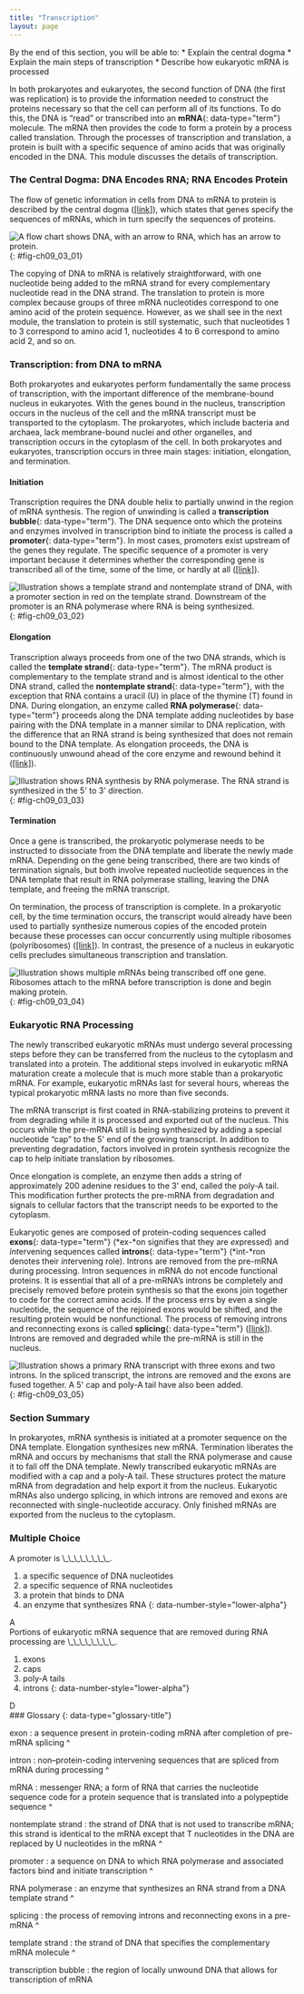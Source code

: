 ```yaml
---
title: "Transcription"
layout: page
---
```



<div data-type="abstract" markdown="1">
By the end of this section, you will be able to:
* Explain the central dogma
* Explain the main steps of transcription
* Describe how eukaryotic mRNA is processed

</div>

In both prokaryotes and eukaryotes, the second function of DNA (the first was replication) is to provide the information needed to construct the proteins necessary so that the cell can perform all of its functions. To do this, the DNA is “read” or transcribed into an **mRNA**{: data-type="term"} molecule. The mRNA then provides the code to form a protein by a process called translation. Through the processes of transcription and translation, a protein is built with a specific sequence of amino acids that was originally encoded in the DNA. This module discusses the details of transcription.

### The Central Dogma: DNA Encodes RNA; RNA Encodes Protein

The flow of genetic information in cells from DNA to mRNA to protein is described by the central dogma ([\[link\]](#fig-ch09_03_01)), which states that genes specify the sequences of mRNAs, which in turn specify the sequences of proteins.

 ![A flow chart shows DNA, with an arrow to RNA, which has an arrow to protein.](../resources/Figure_09_03_01.jpg "The central dogma states that DNA encodes RNA, which in turn encodes protein."){: #fig-ch09_03_01}

The copying of DNA to mRNA is relatively straightforward, with one nucleotide being added to the mRNA strand for every complementary nucleotide read in the DNA strand. The translation to protein is more complex because groups of three mRNA nucleotides correspond to one amino acid of the protein sequence. However, as we shall see in the next module, the translation to protein is still systematic, such that nucleotides 1 to 3 correspond to amino acid 1, nucleotides 4 to 6 correspond to amino acid 2, and so on.

### Transcription: from DNA to mRNA

Both prokaryotes and eukaryotes perform fundamentally the same process of transcription, with the important difference of the membrane-bound nucleus in eukaryotes. With the genes bound in the nucleus, transcription occurs in the nucleus of the cell and the mRNA transcript must be transported to the cytoplasm. The prokaryotes, which include bacteria and archaea, lack membrane-bound nuclei and other organelles, and transcription occurs in the cytoplasm of the cell. In both prokaryotes and eukaryotes, transcription occurs in three main stages: initiation, elongation, and termination.

#### Initiation

Transcription requires the DNA double helix to partially unwind in the region of mRNA synthesis. The region of unwinding is called a **transcription bubble**{: data-type="term"}. The DNA sequence onto which the proteins and enzymes involved in transcription bind to initiate the process is called a **promoter**{: data-type="term"}. In most cases, promoters exist upstream of the genes they regulate. The specific sequence of a promoter is very important because it determines whether the corresponding gene is transcribed all of the time, some of the time, or hardly at all ([\[link\]](#fig-ch09_03_02)).

 ![Illustration shows a template strand and nontemplate strand of DNA, with a promoter section in red on the template strand. Downstream of the promoter is an RNA polymerase where RNA is being synthesized.](../resources/Figure_09_03_02.jpg "The initiation of transcription begins when DNA is unwound, forming a transcription bubble. Enzymes and other proteins involved in transcription bind at the promoter."){: #fig-ch09_03_02}

#### Elongation

Transcription always proceeds from one of the two DNA strands, which is called the **template strand**{: data-type="term"}. The mRNA product is complementary to the template strand and is almost identical to the other DNA strand, called the **nontemplate strand**{: data-type="term"}, with the exception that RNA contains a uracil (U) in place of the thymine (T) found in DNA. During elongation, an enzyme called **RNA polymerase**{: data-type="term"} proceeds along the DNA template adding nucleotides by base pairing with the DNA template in a manner similar to DNA replication, with the difference that an RNA strand is being synthesized that does not remain bound to the DNA template. As elongation proceeds, the DNA is continuously unwound ahead of the core enzyme and rewound behind it ([\[link\]](#fig-ch09_03_03)).

 ![Illustration shows RNA synthesis by RNA polymerase. The RNA strand is synthesized in the 5\' to 3\' direction.](../resources/Figure_09_03_03.jpg "During elongation, RNA polymerase tracks along the DNA template, synthesizes mRNA in the 5' to 3' direction, and unwinds then rewinds the DNA as it is read."){: #fig-ch09_03_03}

#### Termination

Once a gene is transcribed, the prokaryotic polymerase needs to be instructed to dissociate from the DNA template and liberate the newly made mRNA. Depending on the gene being transcribed, there are two kinds of termination signals, but both involve repeated nucleotide sequences in the DNA template that result in RNA polymerase stalling, leaving the DNA template, and freeing the mRNA transcript.

On termination, the process of transcription is complete. In a prokaryotic cell, by the time termination occurs, the transcript would already have been used to partially synthesize numerous copies of the encoded protein because these processes can occur concurrently using multiple ribosomes (polyribosomes) ([\[link\]](#fig-ch09_03_04)). In contrast, the presence of a nucleus in eukaryotic cells precludes simultaneous transcription and translation.

 ![Illustration shows multiple mRNAs being transcribed off one gene. Ribosomes attach to the mRNA before transcription is done and begin making protein.](../resources/Figure_09_03_04.jpg "Multiple polymerases can transcribe a single bacterial gene while numerous ribosomes concurrently translate the mRNA transcripts into polypeptides. In this way, a specific protein can rapidly reach a high concentration in the bacterial cell."){: #fig-ch09_03_04}

### Eukaryotic RNA Processing

The newly transcribed eukaryotic mRNAs must undergo several processing steps before they can be transferred from the nucleus to the cytoplasm and translated into a protein. The additional steps involved in eukaryotic mRNA maturation create a molecule that is much more stable than a prokaryotic mRNA. For example, eukaryotic mRNAs last for several hours, whereas the typical prokaryotic mRNA lasts no more than five seconds.

The mRNA transcript is first coated in RNA-stabilizing proteins to prevent it from degrading while it is processed and exported out of the nucleus. This occurs while the pre-mRNA still is being synthesized by adding a special nucleotide “cap” to the 5\' end of the growing transcript. In addition to preventing degradation, factors involved in protein synthesis recognize the cap to help initiate translation by ribosomes.

Once elongation is complete, an enzyme then adds a string of approximately 200 adenine residues to the 3\' end, called the poly-A tail. This modification further protects the pre-mRNA from degradation and signals to cellular factors that the transcript needs to be exported to the cytoplasm.

Eukaryotic genes are composed of protein-coding sequences called **exons**{: data-type="term"} (*ex-*on signifies that they are *ex*pressed) and *int*ervening sequences called **introns**{: data-type="term"} (*int-*ron denotes their *int*ervening role). Introns are removed from the pre-mRNA during processing. Intron sequences in mRNA do not encode functional proteins. It is essential that all of a pre-mRNA’s introns be completely and precisely removed before protein synthesis so that the exons join together to code for the correct amino acids. If the process errs by even a single nucleotide, the sequence of the rejoined exons would be shifted, and the resulting protein would be nonfunctional. The process of removing introns and reconnecting exons is called **splicing**{: data-type="term"} ([\[link\]](#fig-ch09_03_05)). Introns are removed and degraded while the pre-mRNA is still in the nucleus.

 ![Illustration shows a primary RNA transcript with three exons and two introns. In the spliced transcript, the introns are removed and the exons are fused together. A 5\' cap and poly-A tail have also been added.](../resources/Figure_09_03_05.jpg "Eukaryotic mRNA contains introns that must be spliced out. A 5' cap and 3' tail are also added."){: #fig-ch09_03_05}

### Section Summary

In prokaryotes, mRNA synthesis is initiated at a promoter sequence on the DNA template. Elongation synthesizes new mRNA. Termination liberates the mRNA and occurs by mechanisms that stall the RNA polymerase and cause it to fall off the DNA template. Newly transcribed eukaryotic mRNAs are modified with a cap and a poly-A tail. These structures protect the mature mRNA from degradation and help export it from the nucleus. Eukaryotic mRNAs also undergo splicing, in which introns are removed and exons are reconnected with single-nucleotide accuracy. Only finished mRNAs are exported from the nucleus to the cytoplasm.

### Multiple Choice

<div data-type="exercise">
<div data-type="problem" markdown="1">
A promoter is \_\_\_\_\_\_\_\_.

1.  a specific sequence of DNA nucleotides
2.  a specific sequence of RNA nucleotides
3.  a protein that binds to DNA
4.  an enzyme that synthesizes RNA
{: data-number-style="lower-alpha"}

</div>
<div data-type="solution" markdown="1">
A

</div>
</div>

<div data-type="exercise">
<div data-type="problem" markdown="1">
Portions of eukaryotic mRNA sequence that are removed during RNA processing are \_\_\_\_\_\_\_\_.

1.  exons
2.  caps
3.  poly-A tails
4.  introns
{: data-number-style="lower-alpha"}

</div>
<div data-type="solution" markdown="1">
D

</div>
</div>

<div data-type="glossary" markdown="1">
### Glossary
{: data-type="glossary-title"}

exon
: a sequence present in protein-coding mRNA after completion of pre-mRNA splicing
^

intron
: non–protein-coding intervening sequences that are spliced from mRNA during processing
^

mRNA
: messenger RNA; a form of RNA that carries the nucleotide sequence code for a protein sequence that is translated into a polypeptide sequence
^

nontemplate strand
: the strand of DNA that is not used to transcribe mRNA; this strand is identical to the mRNA except that T nucleotides in the DNA are replaced by U nucleotides in the mRNA
^

promoter
: a sequence on DNA to which RNA polymerase and associated factors bind and initiate transcription
^

RNA polymerase
: an enzyme that synthesizes an RNA strand from a DNA template strand
^

splicing
: the process of removing introns and reconnecting exons in a pre-mRNA
^

template strand
: the strand of DNA that specifies the complementary mRNA molecule
^

transcription bubble
: the region of locally unwound DNA that allows for transcription of mRNA

</div>

